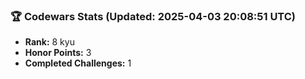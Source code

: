 ### 🏆 Codewars Stats (Updated: 2025-04-03 20:08:51 UTC)

- **Rank:** 8 kyu
- **Honor Points:** 3
- **Completed Challenges:** 1

